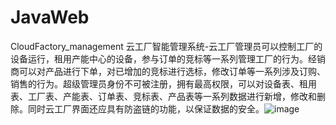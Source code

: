 # JavaWeb
CloudFactory_management
云工厂智能管理系统-云工厂管理员可以控制工厂的设备运行，租用产能中心的设备，参与订单的竞标等一系列管理工厂的行为。经销商可以对产品进行下单，对已增加的竞标进行选标，修改订单等一系列涉及订购、销售的行为。超级管理员身份不可被注册，拥有最高权限，可以对设备表、租用表、工厂表、产能表、订单表、竞标表、产品表等一系列数据进行新增，修改和删除。同时云工厂界面还应具有防盗链的功能，以保证数据的安全。![image](https://user-images.githubusercontent.com/77543568/163756487-afc7aab3-0497-46ee-91fb-0cffda0d3642.png)
